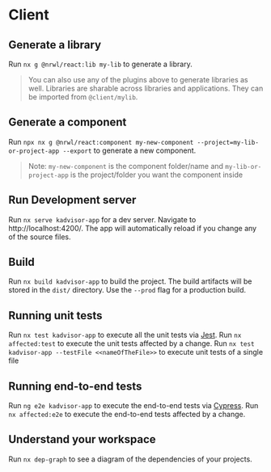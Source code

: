 # Client

## Generate a library

Run `nx g @nrwl/react:lib my-lib` to generate a library.

> You can also use any of the plugins above to generate libraries as well.
> Libraries are sharable across libraries and applications. They can be imported from `@client/mylib`.

## Generate a component

Run `npx nx g @nrwl/react:component my-new-component --project=my-lib-or-project-app --export` to generate a new component.

> Note: `my-new-component` is the component folder/name and `my-lib-or-project-app` is the project/folder you want the component inside

## Run Development server

Run `nx serve kadvisor-app` for a dev server. Navigate to http://localhost:4200/. The app will automatically reload if you change any of the source files.

## Build

Run `nx build kadvisor-app` to build the project. The build artifacts will be stored in the `dist/` directory. Use the `--prod` flag for a production build.

## Running unit tests

Run `nx test kadvisor-app` to execute all the unit tests via [Jest](https://jestjs.io).
Run `nx affected:test` to execute the unit tests affected by a change.
Run `nx test kadvisor-app --testFile <<nameOfTheFile>>` to execute unit tests of a single file

## Running end-to-end tests

Run `ng e2e kadvisor-app` to execute the end-to-end tests via [Cypress](https://www.cypress.io).
Run `nx affected:e2e` to execute the end-to-end tests affected by a change.

## Understand your workspace

Run `nx dep-graph` to see a diagram of the dependencies of your projects.
